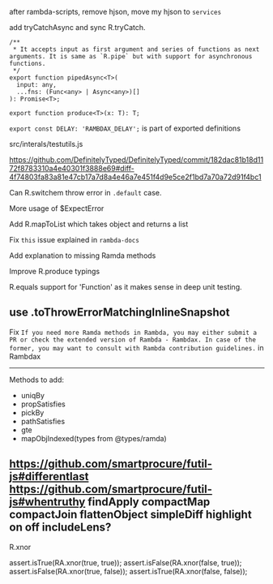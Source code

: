 after rambda-scripts, remove hjson, move my hjson to `services`

add tryCatchAsync and sync R.tryCatch. 

```
/**
 * It accepts input as first argument and series of functions as next arguments. It is same as `R.pipe` but with support for asynchronous functions.
 */
export function pipedAsync<T>(
  input: any,
  ...fns: (Func<any> | Async<any>)[]
): Promise<T>;

export function produce<T>(x: T): T;
```

`
export const DELAY: 'RAMBDAX_DELAY';
` is part of exported definitions

src/interals/testutils.js

https://github.com/DefinitelyTyped/DefinitelyTyped/commit/182dac81b18d1172f8783310a4e40301f3888e69#diff-4f74803fa83a81e47cb17a7d8a4e46a7e451f4d9e5ce2f1bd7a70a72d91f4bc1

Can R.switchem throw error in `.default` case.

More usage of $ExpectError

Add R.mapToList which takes object and returns a list

Fix `this` issue explained in `rambda-docs`

Add explanation to missing Ramda methods

Improve R.produce typings

R.equals support for 'Function' as it makes sense in deep unit testing.

use .toThrowErrorMatchingInlineSnapshot
---

Fix `If you need more Ramda methods in Rambda, you may either submit a PR or check the extended version of Rambda - Rambdax. In case of the former, you may want to consult with Rambda contribution guidelines.` in Rambdax

---

Methods to add:  

- uniqBy
- propSatisfies
- pickBy
- pathSatisfies
- gte
- mapObjIndexed(types from @types/ramda)

https://github.com/smartprocure/futil-js#differentlast
https://github.com/smartprocure/futil-js#whentruthy
findApply
compactMap
compactJoin
flattenObject
simpleDiff
highlight
on
off
includeLens?
---

R.xnor

assert.isTrue(RA.xnor(true, true));
assert.isFalse(RA.xnor(false, true));
assert.isFalse(RA.xnor(true, false));
assert.isTrue(RA.xnor(false, false));

